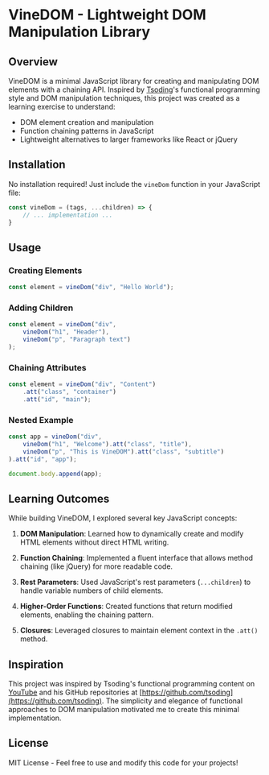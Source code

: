 # VineDOM - Lightweight DOM Manipulation Library

## Overview

VineDOM is a minimal JavaScript library for creating and manipulating DOM elements with a chaining API. Inspired by [Tsoding](https://github.com/tsoding)'s functional programming style and DOM manipulation techniques, this project was created as a learning exercise to understand:

- DOM element creation and manipulation
- Function chaining patterns in JavaScript
- Lightweight alternatives to larger frameworks like React or jQuery

## Installation

No installation required! Just include the `vineDom` function in your JavaScript file:

```javascript
const vineDom = (tags, ...children) => {
    // ... implementation ...
}
```

## Usage

### Creating Elements

```javascript
const element = vineDom("div", "Hello World");
```

### Adding Children

```javascript
const element = vineDom("div", 
    vineDom("h1", "Header"),
    vineDom("p", "Paragraph text")
);
```

### Chaining Attributes

```javascript
const element = vineDom("div", "Content")
    .att("class", "container")
    .att("id", "main");
```

### Nested Example

```javascript
const app = vineDom("div",
    vineDom("h1", "Welcome").att("class", "title"),
    vineDom("p", "This is VineDOM").att("class", "subtitle")
).att("id", "app");

document.body.append(app);
```

## Learning Outcomes

While building VineDOM, I explored several key JavaScript concepts:

1. **DOM Manipulation**: Learned how to dynamically create and modify HTML elements without direct HTML writing.

2. **Function Chaining**: Implemented a fluent interface that allows method chaining (like jQuery) for more readable code.

3. **Rest Parameters**: Used JavaScript's rest parameters (`...children`) to handle variable numbers of child elements.

4. **Higher-Order Functions**: Created functions that return modified elements, enabling the chaining pattern.

5. **Closures**: Leveraged closures to maintain element context in the `.att()` method.

## Inspiration

This project was inspired by Tsoding's functional programming content on [YouTube](https://www.youtube.com/c/Tsoding) and his GitHub repositories at [https://github.com/tsoding](https://github.com/tsoding). The simplicity and elegance of functional approaches to DOM manipulation motivated me to create this minimal implementation.

## License

MIT License - Feel free to use and modify this code for your projects!
